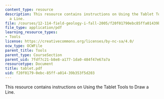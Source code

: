 ```yaml
---
content_type: resource
description: This resource contains instructions on Using the Tablet Tools to Draw
  a Line.
file: /courses/12-114-field-geology-i-fall-2005/f20f01790ebc85ffa01439b353f5d203_tablet.pdf
file_type: application/pdf
learning_resource_types:
- Tools
license: https://creativecommons.org/licenses/by-nc-sa/4.0/
ocw_type: OCWFile
parent_title: Tools
parent_type: CourseSection
parent_uid: 7fdf7c21-b8e8-a177-1da0-484f47e67a7a
resourcetype: Document
title: tablet.pdf
uid: f20f0179-0ebc-85ff-a014-39b353f5d203
---
```

This resource contains instructions on Using the Tablet Tools to Draw a Line.